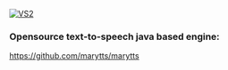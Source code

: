 [![VS2](http://i3.ytimg.com/vi/UYin4bW6NEA/hqdefault.jpg)](https://www.youtube.com/watch?v=UYin4bW6NEA)

### Opensource text-to-speech java based engine:
  https://github.com/marytts/marytts
